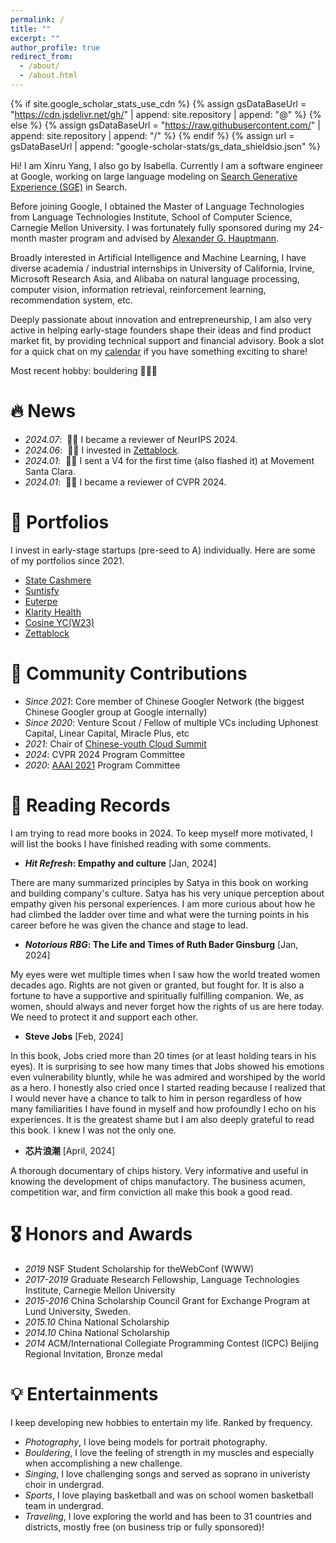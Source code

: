 ```yaml
---
permalink: /
title: ""
excerpt: ""
author_profile: true
redirect_from: 
  - /about/
  - /about.html
---
```


{% if site.google_scholar_stats_use_cdn %}
{% assign gsDataBaseUrl = "https://cdn.jsdelivr.net/gh/" | append: site.repository | append: "@" %}
{% else %}
{% assign gsDataBaseUrl = "https://raw.githubusercontent.com/" | append: site.repository | append: "/" %}
{% endif %}
{% assign url = gsDataBaseUrl | append: "google-scholar-stats/gs_data_shieldsio.json" %}

<span class='anchor' id='about-me'></span>

Hi! I am Xinru Yang, I also go by Isabella. Currently I am a software engineer at Google, working on large language modeling on <a href='https://labs.google/sge/'>Search Generative Experience (SGE)</a> in Search. 

Before joining Google, I obtained the Master of Language Technologies from Language Technologies Institute, School of Computer Science, Carnegie Mellon University. I was fortunately fully sponsored during my 24-month master program and advised by <a href='https://www.cs.cmu.edu/~alex/'>Alexander G. Hauptmann</a>.

Broadly interested in Artificial Intelligence and Machine Learning, I have diverse academia / industrial internships in University of California, Irvine, Microsoft Research Asia, and Alibaba on natural language processing, computer vision, information retrieval, reinforcement learning, recommendation system, etc.

Deeply passionate about innovation and entrepreneurship, I am also very active in helping early-stage founders shape their ideas and find product market fit, by providing technical support and financial advisory. Book a slot for a quick chat on my <a href='https://calendly.com/isabella-y/15min'>calendar</a> if you have something exciting to share!

Most recent hobby: bouldering 🧗🏻‍♀️


# 🔥 News
- *2024.07*: &nbsp;🎉🎉 I became a reviewer of NeurIPS 2024.
- *2024.06*: &nbsp;🎉🎉 I invested in <a href='https://zettablock.com/'>Zettablock</a>.
- *2024.01*: &nbsp;🎉🎉 I sent a V4 for the first time (also flashed it) at Movement Santa Clara. 
- *2024.01*: &nbsp;🎉🎉 I became a reviewer of CVPR 2024. 

# 🎯 Portfolios
I invest in early-stage startups (pre-seed to A) individually. Here are some of my portfolios since 2021.
- <a href='https://statecashmere.com/'>State Cashmere</a>
- <a href='https://www.suntisfy.com/'>Suntisfy</a>
- <a href='https://linktr.ee/euterpe_ipnft'>Euterpe</a>
- <a href='https://www.helloklarity.com/'>Klarity Health</a>
- <a href='https://cosine.sh/'>Cosine YC(W23)</a>
- <a href='https://zettablock.com/'>Zettablock</a>

# 🌉 Community Contributions
- *Since 2021*: Core member of Chinese Googler Network (the biggest Chinese Googler group at Google internally)
- *Since 2020*: Venture Scout / Fellow of multiple VCs including Uphonest Capital, Linear Capital, Miracle Plus, etc
- *2021*: Chair of <a href='https://www.163.com/dy/article/GMOQU0DQ05524B9I.html'>Chinese-youth Cloud Summit</a>
- *2024*: CVPR 2024 Program Committee
- *2020*: <a href='https://aaai.org/conference/aaai/aaai-21/'>AAAI 2021</a> Program Committee

# 💬 Reading Records
I am trying to read more books in 2024. To keep myself more motivated, I will list the books I have finished reading with some comments.
- ***Hit Refresh*: Empathy and culture** [Jan, 2024]

There are many summarized principles by Satya in this book on working and building company's culture. Satya has his very unique perception about empathy given his personal experiences. I am more curious about how he had climbed the ladder over time and what were the turning points in his career before he was given the chance and stage to lead.
- ***Notorious RBG*: The Life and Times of Ruth Bader Ginsburg** [Jan, 2024]
  
My eyes were wet multiple times when I saw how the world treated women decades ago. Rights are not given or granted, but fought for. It is also a fortune to have a supportive and spiritually fulfilling companion. We, as women, should always and never forget how the rights of us are here today. We need to protect it and support each other.
- **Steve Jobs** [Feb, 2024]
  
In this book, Jobs cried more than 20 times (or at least holding tears in his eyes). It is surprising to see how many times that Jobs showed his emotions even vulnerability bluntly, while he was admired and worshiped by the world as a hero. I honestly also cried once I started reading because I realized that I would never have a chance to talk to him in person regardless of how many familiarities I have found in myself and how profoundly I echo on his experiences. It is the greatest shame but I am also deeply grateful to read this book. I knew I was not the only one.
- **芯片浪潮** [April, 2024]
  
A thorough documentary of chips history. Very informative and useful in knowing the development of chips manufactory. The business acumen, competition war, and firm conviction all make this book a good read.

# 🎖 Honors and Awards
- *2019* NSF Student Scholarship for theWebConf (WWW)
- *2017-2019* Graduate Research Fellowship, Language Technologies Institute, Carnegie Mellon University
- *2015-2016* China Scholarship Council Grant for Exchange Program at Lund University, Sweden.
- *2015.10* China National Scholarship
- *2014.10* China National Scholarship
- *2014* ACM/International Collegiate Programming Contest (ICPC) Beijing Regional Invitation, Bronze medal

# 💡 Entertainments
I keep developing new hobbies to entertain my life. Ranked by frequency.
- *Photography*, I love being models for portrait photography.
- *Bouldering*, I love the feeling of strength in my muscles and especially when accomplishing a new challenge.
- *Singing*, I love challenging songs and served as soprano in univeristy choir in undergrad.
- *Sports*, I love playing basketball and was on school women basketball team in undergrad.
- *Traveling*, I love exploring the world and has been to 31 countries and districts, mostly free (on business trip or fully sponsored)!
